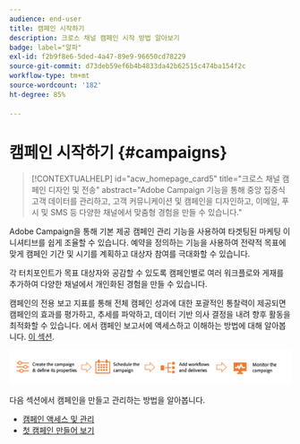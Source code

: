 ```yaml
---
audience: end-user
title: 캠페인 시작하기
description: 크로스 채널 캠페인 시작 방법 알아보기
badge: label="알파"
exl-id: f2b9f8e6-5ded-4a47-89e9-96650cd78229
source-git-commit: d73deb59ef6b4b4833da42b62515c474ba154f2c
workflow-type: tm+mt
source-wordcount: '182'
ht-degree: 85%

---
```



# 캠페인 시작하기 {#campaigns}

>[!CONTEXTUALHELP]
>id="acw_homepage_card5"
>title="크로스 채널 캠페인 디자인 및 전송"
>abstract="Adobe Campaign 기능을 통해 중앙 집중식 고객 데이터를 관리하고, 고객 커뮤니케이션 및 캠페인을 디자인하고, 이메일, 푸시 및 SMS 등 다양한 채널에서 맞춤형 경험을 만들 수 있습니다."

Adobe Campaign을 통해 기본 제공 캠페인 관리 기능을 사용하여 타겟팅된 마케팅 이니셔티브를 쉽게 조율할 수 있습니다. 예약을 정의하는 기능을 사용하여 전략적 목표에 맞게 캠페인 기간 및 시기를 계획하고 대상자 참여를 극대화할 수 있습니다.

각 터치포인트가 목표 대상자와 공감할 수 있도록 캠페인별로 여러 워크플로와 게재를 추가하여 다양한 채널에서 개인화된 경험을 만들 수 있습니다.

캠페인의 전용 보고 지표를 통해 전체 캠페인 성과에 대한 포괄적인 통찰력이 제공되면 캠페인의 효과를 평가하고, 추세를 파악하고, 데이터 기반 의사 결정을 내려 향후 활동을 최적화할 수 있습니다. 에서 캠페인 보고서에 액세스하고 이해하는 방법에 대해 알아봅니다. [이 섹션](../reporting/campaign-reports.md).

![캠페인 플로우](assets/campaign-flow.png)

다음 섹션에서 캠페인을 만들고 관리하는 방법을 알아봅니다.

* [캠페인 액세스 및 관리](manage-campaigns.md)
* [첫 캠페인 만들어 보기](create-campaigns.md)



<!--
Use Adobe Campaign to create cross-channel campaigns. With its marketing campaign orchestration capabilities, you can manage and centralize customer data, design customer communications and campaigns, and create personalized experiences across different channels. In this version, email, push and SMS channels are available.

Design and execute high-volume email campaigns to deliver personalized messages, for all platforms and screen sizes. 
Measure the effectiveness of your deliveries with detailed reports including the counts of opens, clicks, forwards, and more. With Adobe Campaign segmentation capabilities, you can run queries against a high-volume database, and easily define dynamic marketing segments which perfectly target your campaigns.
-->

<!--
Get Started with campaigns
Adobe Campaign offers a set of solutions that help you personalize and deliver campaigns across all of your online and offline channels. You can create, configure, execute and analyze marketing campaigns. All marketing campaigns can be managed from a unified control center. Discover how to browse and create marketing campaigns in this section.

Campaigns include actions (deliveries) and processes (importing or extracting files), as well as resources (marketing documents, delivery outlines). They are used in marketing campaigns. Campaigns are part of a program, and programs are included in a campaign plan.
-->

